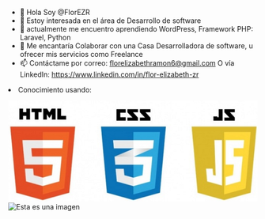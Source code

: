 - 👋 Hola Soy @FlorEZR
- 👀 Estoy interesada en el área de
 Desarrollo de software
- 🌱 actualmente me encuentro aprendiendo
WordPress, Framework PHP: Laravel, Python
- 💞️ Me encantaría Colaborar con una Casa 
Desarrolladora de software, u ofrecer mis
servicios como Freelance
- 📫 Contáctame por correo:
florelizabethramon6@gmail.com
O vía LinkedIn:
https://www.linkedin.com/in/flor-elizabeth-zr



<li>Conocimiento usando:</li>

![Esta es una imagen](https://github.com/FlorEZR/FlorEZR/blob/main/imagenes/html.png)
![Esta es una imagen](https://brandlogos.net/wp-content/uploads/2012/04/php-logo-vector-01.png)

<!---
FlorEZR/FlorEZR is a ✨ special ✨ repository because its `README.md` (this file) appears on your GitHub profile.
You can click the Preview link to take a look at your changes.
--->
